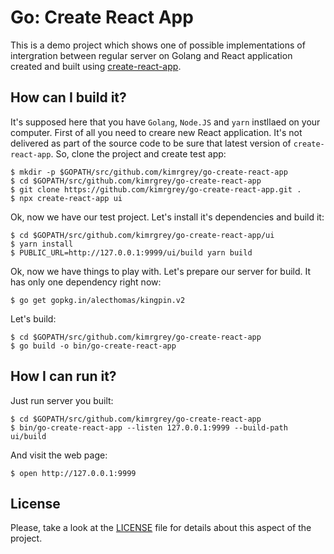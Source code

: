 # Go: Create React App

This is a demo project which shows one of possible implementations of intergration between regular server on Golang and React application created and built using [create-react-app](https://github.com/facebook/create-react-app).

## How can I build it?

It's supposed here that you have `Golang`, `Node.JS` and `yarn` instllaed on your computer. First of all you need to creare new React application. It's not delivered as part of the source code to be sure that latest version of `create-react-app`. So, clone the project and create test app:

```
$ mkdir -p $GOPATH/src/github.com/kimrgrey/go-create-react-app
$ cd $GOPATH/src/github.com/kimrgrey/go-create-react-app
$ git clone https://github.com/kimrgrey/go-create-react-app.git .
$ npx create-react-app ui
```

Ok, now we have our test project. Let's install it's dependencies and build it:

```
$ cd $GOPATH/src/github.com/kimrgrey/go-create-react-app/ui
$ yarn install
$ PUBLIC_URL=http://127.0.0.1:9999/ui/build yarn build
```

Ok, now we have things to play with. Let's prepare our server for build. It has only one dependency right now:

```
$ go get gopkg.in/alecthomas/kingpin.v2
```

Let's build:

```
$ cd $GOPATH/src/github.com/kimrgrey/go-create-react-app
$ go build -o bin/go-create-react-app
```

## How I can run it?

Just run server you built:

```
$ cd $GOPATH/src/github.com/kimrgrey/go-create-react-app
$ bin/go-create-react-app --listen 127.0.0.1:9999 --build-path ui/build
```

And visit the web page:

```
$ open http://127.0.0.1:9999
```

## License

Please, take a look at the [LICENSE](https://github.com/kimrgrey/go-create-react-app/blob/master/LICENSE) file for details about this aspect of the project.